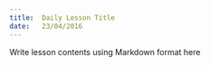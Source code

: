 ```yaml
---
title:  Daily Lesson Title
date:   23/04/2016
---
```


Write lesson contents using Markdown format here